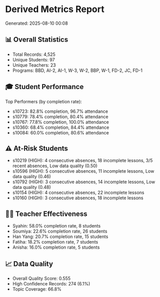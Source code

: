 
# Derived Metrics Report
Generated: 2025-08-10 00:08

## 📊 Overall Statistics
- Total Records: 4,525
- Unique Students: 97
- Unique Teachers: 23
- Programs: BBD, AI-2, AI-1, W-3, W-2, BBP, W-1, FD-2, JC, FD-1

## 🎓 Student Performance
Top Performers (by completion rate):
- s10723: 82.8% completion, 96.7% attendance
- s10779: 78.4% completion, 80.4% attendance
- s10767: 77.8% completion, 100.0% attendance
- s10360: 68.4% completion, 84.4% attendance
- s10084: 60.0% completion, 80.6% attendance

## ⚠️ At-Risk Students
- s10219 (HIGH): 4 consecutive absences, 18 incomplete lessons, 3/5 recent absences, Low data quality (0.50)
- s10596 (HIGH): 5 consecutive absences, 11 incomplete lessons, Low data quality (0.46)
- s10792 (HIGH): 3 consecutive absences, 14 incomplete lessons, Low data quality (0.48)
- s10154 (HIGH): 4 consecutive absences, 22 incomplete lessons
- s10160 (HIGH): 3 consecutive absences, 18 incomplete lessons

## 👩‍🏫 Teacher Effectiveness
- Syahin: 58.0% completion rate, 8 students
- Soumiya: 22.6% completion rate, 26 students
- Han Yang: 20.7% completion rate, 15 students
- Fatiha: 18.2% completion rate, 7 students
- Anisha: 16.0% completion rate, 5 students

## 📈 Data Quality
- Overall Quality Score: 0.555
- High Confidence Records: 274 (6.1%)
- Topic Coverage: 66.8%
